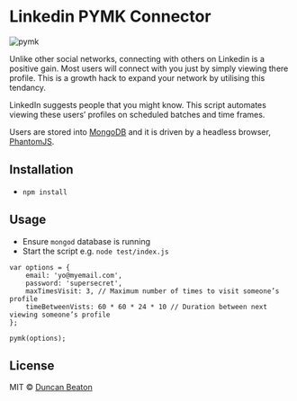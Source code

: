 # Linkedin PYMK Connector

![pymk](https://raw.githubusercontent.com/dunckr/pymk/master/assets/pymk.png)

Unlike other social networks, connecting with others on Linkedin is a positive gain.
Most users will connect with you just by simply viewing there profile.
This is a growth hack to expand your network by utilising this tendancy.

LinkedIn suggests people that you might know.
This script automates viewing these users’ profiles on scheduled batches and time frames.

Users are stored into [MongoDB](http://www.mongodb.org/) and it is driven by a headless browser, [PhantomJS](http://phantomjs.org/).

## Installation

+ ```npm install```

## Usage

+ Ensure ```mongod``` database is running
+ Start the script e.g. ```node test/index.js```

```
var options = {
    email: 'yo@myemail.com',
    password: 'supersecret',
    maxTimesVisit: 3, // Maximum number of times to visit someone’s profile
    timeBetweenVists: 60 * 60 * 24 * 10 // Duration between next viewing someone’s profile
};

pymk(options);
```

## License

MIT © [Duncan Beaton](http://dunckr.com)
